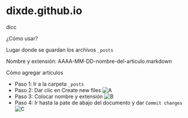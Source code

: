 # dixde.github.io
dicc

¿Cómo usar?

Lugar donde se guardan los archivos `_posts` 

Nombre y extensión:
AAAA-MM-DD-nombre-del-articulo.markdown

Cómo agregar artículos  
* Paso 1: Ir a la carpeta `_posts` 
* Paso 2: Dar clic en Create new files
![A](https://dixde.github.io/css/aa.PNG)
* Paso 3: Colocar nombre y extensión
![B](https://dixde.github.io/css/cc.PNG)
* Paso 4: Ir hasta la pate de abajo del documento y dar `Commit changes`
![C](https://dixde.github.io/css/bb.PNG)
